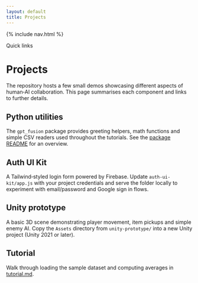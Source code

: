 ```yaml
---
layout: default
title: Projects
---
```


{% include nav.html %}

<div id="toc">
  <p class="toc-title">Quick links</p>
</div>

# Projects

The repository hosts a few small demos showcasing different aspects of human‑AI collaboration. This page summarises each component and links to further details.

## Python utilities

The `gpt_fusion` package provides greeting helpers, math functions and simple CSV readers used throughout the tutorials. See the [package README](../README.md#project-layout) for an overview.

## Auth UI Kit

A Tailwind‑styled login form powered by Firebase. Update `auth-ui-kit/app.js` with your project credentials and serve the folder locally to experiment with email/password and Google sign in flows.

## Unity prototype

A basic 3D scene demonstrating player movement, item pickups and simple enemy AI. Copy the `Assets` directory from `unity-prototype/` into a new Unity project (Unity 2021 or later).

## Tutorial

Walk through loading the sample dataset and computing averages in [tutorial.md](tutorial.md).

<script src="assets/js/external-links.js"></script>
<script src="assets/js/anchor-links.js"></script>
<script src="assets/js/toc.js"></script>
